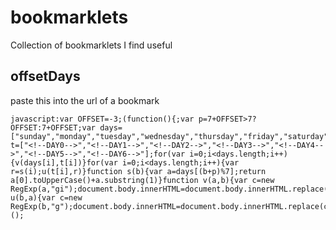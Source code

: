 bookmarklets
============

Collection of bookmarklets I find useful 

offsetDays
----
paste this into the url of a bookmark
```
javascript:var OFFSET=-3;(function(){;var p=7+OFFSET>7?OFFSET:7+OFFSET;var days=["sunday","monday","tuesday","wednesday","thursday","friday","saturday"];var t=["<!--DAY0-->","<!--DAY1-->","<!--DAY2-->","<!--DAY3-->","<!--DAY4-->","<!--DAY5-->","<!--DAY6-->"];for(var i=0;i<days.length;i++){v(days[i],t[i])}for(var i=0;i<days.length;i++){var r=s(i);u(t[i],r)}function s(b){var a=days[(b+p)%7];return a[0].toUpperCase()+a.substring(1)}function v(a,b){var c=new RegExp(a,"gi");document.body.innerHTML=document.body.innerHTML.replace(c,b)}function u(b,a){var c=new RegExp(b,"g");document.body.innerHTML=document.body.innerHTML.replace(c,a)}})();
```

